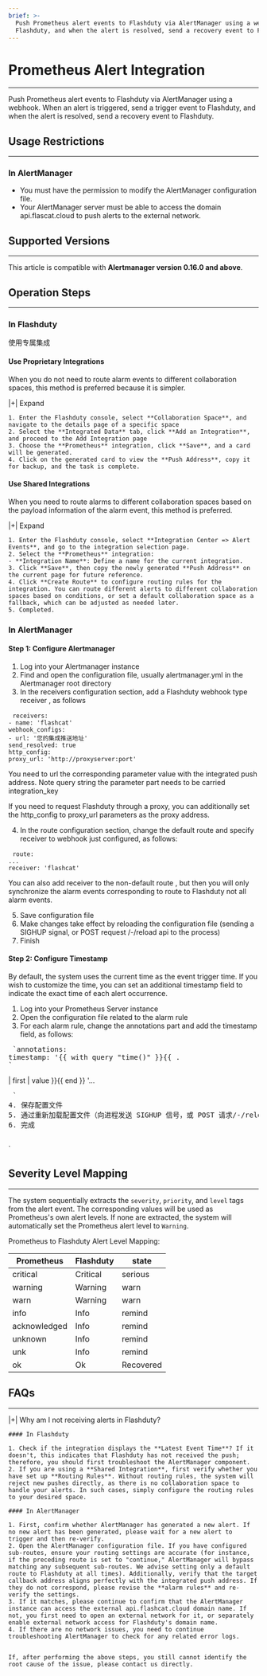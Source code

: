```yaml
---
brief: >-
  Push Prometheus alert events to Flashduty via AlertManager using a webhook. When an alert is triggered, send a trigger event to
  Flashduty, and when the alert is resolved, send a recovery event to Flashduty.
---
```


# Prometheus Alert Integration

---

Push Prometheus alert events to Flashduty via AlertManager using a webhook. When an alert is triggered, send a trigger event to Flashduty, and when the alert is resolved, send a recovery event to Flashduty.


## Usage Restrictions
---

### In AlertManager

- You must have the permission to modify the AlertManager configuration file.
- Your AlertManager server must be able to access the domain api.flascat.cloud to push alerts to the external network.

## Supported Versions
---

This article is compatible with **Alertmanager version 0.16.0 and above**.

## Operation Steps
---

### In Flashduty

使用专属集成

#### Use Proprietary Integrations

When you do not need to route alarm events to different collaboration spaces, this method is preferred because it is simpler.


|+| Expand

    1. Enter the Flashduty console, select **Collaboration Space**, and navigate to the details page of a specific space
    2. Select the **Integrated Data** tab, click **Add an Integration**, and proceed to the Add Integration page
    3. Choose the **Prometheus** integration, click **Save**, and a card will be generated.
    4. Click on the generated card to view the **Push Address**, copy it for backup, and the task is complete.

#### Use Shared Integrations

When you need to route alarms to different collaboration spaces based on the payload information of the alarm event, this method is preferred.


|+| Expand

    1. Enter the Flashduty console, select **Integration Center => Alert Events**, and go to the integration selection page.
    2. Select the **Prometheus** integration:
    - **Integration Name**: Define a name for the current integration.
    3. Click **Save**, then copy the newly generated **Push Address** on the current page for future reference.
    4. Click **Create Route** to configure routing rules for the integration. You can route different alerts to different collaboration spaces based on conditions, or set a default collaboration space as a fallback, which can be adjusted as needed later.
    5. Completed.

### In AlertManager

#### Step 1: Configure Alertmanager

<div id="!"><ol><li>Log into your Alertmanager instance</li><li> Find and open the configuration file, usually alertmanager.yml in the Alertmanager root directory</li><li> In the receivers configuration section, add a Flashduty  webhook type receiver , as follows</li></ol><pre> <code class="language-receiver">receivers:
- name: 'flashcat'
webhook_configs:
- url: '您的集成推送地址'
send_resolved: true
http_config:
proxy_url: 'http://proxyserver:port'
</code></pre><p> You need to url the corresponding parameter value with the integrated push address. Note query string the parameter part needs to be carried integration_key</p><p> If you need to request Flashduty through a proxy, you can additionally set the http_config to proxy_url parameters as the proxy address.</p><ol start="4"><li> In the route configuration section, change the default route and specify receiver to webhook just configured, as follows:</li></ol><pre> <code class="language-route">route:
...
receiver: 'flashcat'
</code></pre><p> You can also add receiver to the non-default route , but then you will only synchronize the alarm events corresponding to route to Flashduty not all alarm events.</p><ol start="5"><li> Save configuration file</li><li> Make changes take effect by reloading the configuration file (sending a SIGHUP signal, or POST request /-/reload api to the process)</li><li> Finish</li></ol></div>

#### Step 2: Configure Timestamp

By default, the system uses the current time as the event trigger time. If you wish to customize the time, you can set an additional timestamp field to indicate the exact time of each alert occurrence.

<div id="!"><ol><li>Log into your Prometheus Server instance</li><li> Open the configuration file related to the alarm rule</li><li> For each alarm rule, change the annotations part and add the timestamp field, as follows:</li></ol><pre> `annotations:
timestamp: '{{ with query "time()" }}{{ .
`</pre> | first | value }}{{ end }} '...</p><pre> `
4. 保存配置文件
5. 通过重新加载配置文件（向进程发送 SIGHUP 信号，或 POST 请求/-/reload api），使更改生效
6. 完成

</div>
`

## Severity Level Mapping
---

The system sequentially extracts the `severity`, `priority`, and `level` tags from the alert event. The corresponding values will be used as Prometheus's own alert levels. If none are extracted, the system will automatically set the Prometheus alert level to `Warning`.

Prometheus to Flashduty Alert Level Mapping:

| Prometheus   |  Flashduty  | state |
| ------------ | -------- | ---- |
| critical     | Critical | serious |
| warning      | Warning  | warn |
| warn         | Warning  | warn |
| info         | Info     | remind |
| acknowledged | Info     | remind |
| unknown      | Info     | remind |
| unk          | Info     | remind |
| ok           | Ok       | Recovered |

## FAQs
---


|+| Why am I not receiving alerts in Flashduty?

    #### In Flashduty

    1. Check if the integration displays the **Latest Event Time**? If it doesn't, this indicates that Flashduty has not received the push; therefore, you should first troubleshoot the AlertManager component.
    2. If you are using a **Shared Integration**, first verify whether you have set up **Routing Rules**. Without routing rules, the system will reject new pushes directly, as there is no collaboration space to handle your alerts. In such cases, simply configure the routing rules to your desired space.

    #### In AlertManager

    1. First, confirm whether AlertManager has generated a new alert. If no new alert has been generated, please wait for a new alert to trigger and then re-verify.
    2. Open the AlertManager configuration file. If you have configured sub-routes, ensure your routing settings are accurate (for instance, if the preceding route is set to "continue," AlertManager will bypass matching any subsequent sub-routes. We advise setting only a default route to Flashduty at all times). Additionally, verify that the target callback address aligns perfectly with the integrated push address. If they do not correspond, please revise the **alarm rules** and re-verify the settings.
    3. If it matches, please continue to confirm that the AlertManager instance can access the external api.flashcat.cloud domain name. If not, you first need to open an external network for it, or separately enable external network access for Flashduty's domain name.
    4. If there are no network issues, you need to continue troubleshooting AlertManager to check for any related error logs.


    If, after performing the above steps, you still cannot identify the root cause of the issue, please contact us directly.
